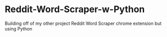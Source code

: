 # Reddit-Word-Scraper-w-Python
Building off of my other project Reddit Word Scraper chrome extension but using Python
